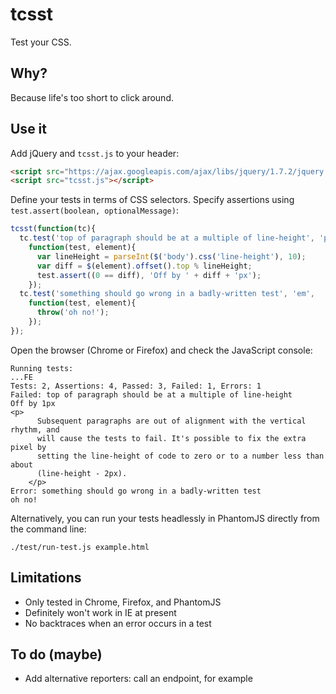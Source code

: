# tcsst

Test your CSS.

## Why?

Because life's too short to click around.

## Use it

Add jQuery and `tcsst.js` to your header:

```html
<script src="https://ajax.googleapis.com/ajax/libs/jquery/1.7.2/jquery.min.js"></script>
<script src="tcsst.js"></script>
```

Define your tests in terms of CSS selectors. Specify assertions using
`test.assert(boolean, optionalMessage)`:

```javascript
tcsst(function(tc){
  tc.test('top of paragraph should be at a multiple of line-height', 'p',
    function(test, element){
      var lineHeight = parseInt($('body').css('line-height'), 10);
      var diff = $(element).offset().top % lineHeight;
      test.assert((0 == diff), 'Off by ' + diff + 'px');
    });
  tc.test('something should go wrong in a badly-written test', 'em',
    function(test, element){
      throw('oh no!');
    });
});
```

Open the browser (Chrome or Firefox) and check the JavaScript console:

    Running tests:
    ...FE
    Tests: 2, Assertions: 4, Passed: 3, Failed: 1, Errors: 1
    Failed: top of paragraph should be at a multiple of line-height
    Off by 1px
    <p>
          Subsequent paragraphs are out of alignment with the vertical rhythm, and
          will cause the tests to fail. It's possible to fix the extra pixel by
          setting the line-height of code to zero or to a number less than about
          (line-height - 2px).
        </p>
    Error: something should go wrong in a badly-written test
    oh no! 

Alternatively, you can run your tests headlessly in PhantomJS directly from the
command line:

    ./test/run-test.js example.html

## Limitations

* Only tested in Chrome, Firefox, and PhantomJS
* Definitely won't work in IE at present
* No backtraces when an error occurs in a test

## To do (maybe)

* Add alternative reporters: call an endpoint, for example
